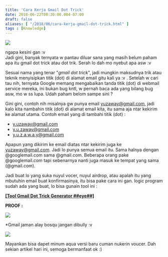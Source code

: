 ```yaml
---
title: 'Cara Kerja Gmail Dot Trick'
date: 2018-06-22T08:30:00.004-07:00
draft: false
aliases: [ "/2018/06/cara-kerja-gmail-dot-trick.html" ]
tags : [Knowledge]
---
```


[![](https://3.bp.blogspot.com/-T8PEAOaIh1E/Wy0JvFa9daI/AAAAAAAACfw/YerXUPJOzEwPkZGtjhm9TZwn2YjEiuuxwCLcBGAs/s320/howgmaildottrickwork.jpg)](https://3.bp.blogspot.com/-T8PEAOaIh1E/Wy0JvFa9daI/AAAAAAAACfw/YerXUPJOzEwPkZGtjhm9TZwn2YjEiuuxwCLcBGAs/s1600/howgmaildottrickwork.jpg)

  
ngapa kesini gan :v  
Jadi gini, banyak ternyata w pantau diluar sana yang masih belum paham apa itu gmail dot trick atau dot trik. Serah lo dah mo nyebut apa asw :v  
  
Sesuai nama yang tenar "_gmail dot trick_", jadi mungkin maksudnya trik atau teknik menyisipkan titik (dot) di alamat email gitu kali ya :v . Setelah w cari tau nih, ternyata Google memang mengabaikan tanda titik (dot) di webmail service mereka, ini bukan bug kntl, w pernah baca ada yang bilang bug asw, mo w ss lupa. Udah paham belom sampe sini ?  
  
Gini gini, contoh nih misalnya gw punya email yuzaway@gmail.com, jadi kalo kita nambahin titik (dot) di alamat email kita, itu sama aja ntar kekirim ke alamat utama. Contoh email yang di tambahi titik (dot) :  

*   y.uzaway@gmail.com
*   y.u.zaway@gmail.com
*   y.u.z.a.w.a.y@gmail.com

Apapun yang dikirim ke email diatas ntar kekirim juga ke yuzaway@gmail.com. Jadi lo punya semua email itu. Sama halnya dengan @googlemail.com sama @gmail.com. Beberapa orang pake @googlemail.com tapi sebenarnya nanti juga masuk ke tempat yang sama (@gmail.com).  
  
Jadi buat lo yang suka nuyul vocer, nuyul airdrop, atau apalah itu yang mbutuhin email buat konfirmasinya, itu bisa pake cara ini gan. logic program sudah ada yang buat, lo bisa gunain tool ini :  
  

**[\[Tool Gmail Dot Trick Generator ##eye##\]](https://goo.gl/p1RKm1)**

  
**PROOF :**  

[![](https://3.bp.blogspot.com/-xQPN_hyy4pw/Wy0SBt2RPII/AAAAAAAACgA/m5HHuz-3Co4Q_5xtA9WILx7TvkPkzpg6gCLcBGAs/s640/Untitled-1.jpg)](https://3.bp.blogspot.com/-xQPN_hyy4pw/Wy0SBt2RPII/AAAAAAAACgA/m5HHuz-3Co4Q_5xtA9WILx7TvkPkzpg6gCLcBGAs/s1600/Untitled-1.jpg)

\*Gmail jaman alay bosqu jangan dibully :v

[![](https://3.bp.blogspot.com/-Zd_OB1wS1cA/Wy0T9QVXGoI/AAAAAAAACgM/sk1KMjF3mboDwR8-7pnILKHJqmRX8PPiQCLcBGAs/s640/Image%2B8.jpg)](https://3.bp.blogspot.com/-Zd_OB1wS1cA/Wy0T9QVXGoI/AAAAAAAACgM/sk1KMjF3mboDwR8-7pnILKHJqmRX8PPiQCLcBGAs/s1600/Image%2B8.jpg)

  
Mayankan bisa dapet minum aqua versi baru cuman nukerin voucer. Dah sekian artikel hari ini, semoga bermanfaat ok :)